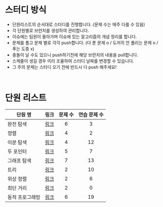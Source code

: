 
# 스터디 방식 

- 단원리스트의 순서대로 스터디를 진행합니다. (문제 수는 매주 다를 수 있음) 
- 각 단원별로 브런치를 생성하여 관리합니다. 
- 이슈에는 팀원이 돌아가며 이슈에 있는 알고리즘의 개념 정리를 합니다.
- 문제를 풀고 문제 별로 각각 push합니다. (다 푼 문제 o / 도저히 안 풀리는 문제 o / 푸는 도중 x) 
- 충돌이 날 수도 있으니 push하기전에 해당 브런치의 내용을 pull합니다.
- 스케줄이 생길 경우 미리 조율하여 스터디 날짜를 변경할 수 있습니다. 
- 그 주의 문제는 스터디 오기 전에 반드시 다 push 해주세요! 


<br>

# 단원 리스트

|단원 명|링크|문제 수|연습 문제 수|
|---|---:|:---:|:---:|
|완전 탐색|[링크](https://github.com/hyunjungkimm/Algorithm/tree/master/src/exhaustivesearch)|6|3|
|정렬|[링크](https://github.com/hyunjungkimm/Algorithm/tree/master/src/sorting)|4|2|
|이분 탐색|[링크](https://github.com/hyunjungkimm/Algorithm/tree/master/src/binaraysearch)|4|12|
|두 포인터|[링크](https://github.com/hyunjungkimm/Algorithm/tree/master/src/twopointer)|5|7|
|그래프 탐색|[링크](https://github.com/hyunjungkimm/Algorithm/tree/master/src/twopointer)|7|13|
|트리|[링크](https://github.com/hyunjungkimm/Algorithm/tree/master/src/tree)|2|10|
|위상 정렬|[링크](https://github.com/hyunjungkimm/Algorithm/tree/master/src/topologysort)|2|6|
|최단 거리|[링크](https://github.com/hyunjungkimm/Algorithm/tree/master/src/shortestpath)|2|0|
|동적 프로그래밍|[링크](https://github.com/hyunjungkimm/Algorithm/tree/master/src/dynamicprogramming)|6|19|
